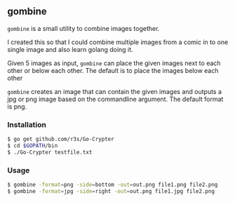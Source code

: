 ## gombine

`gombine` is a small utility to combine images together.

I created this so that I could combine multiple images from
a comic in to one single image and also learn golang doing it.

Given 5 images as input, `gombine` can place the given
images next to each other or below each other. The default
is to place the images below each other

`gombine` creates an image that can contain the given
images and outputs a jpg or png image based on the
commandline argument. The default format is png.

### Installation
```sh
$ go get github.com/r3s/Go-Crypter
$ cd $GOPATH/bin
$ ./Go-Crypter testfile.txt
```
### Usage

```sh
$ gombine -format=png -side=bottom -out=out.png file1.png file2.png
$ gombine -format=jpg -side=right -out=out.png file1.jpg file2.png
```


